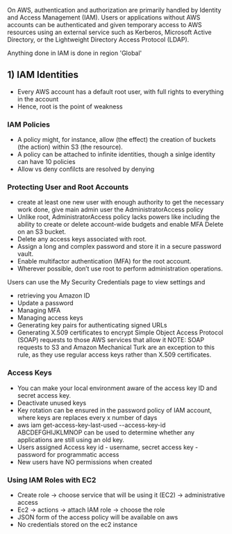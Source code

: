 On AWS, authentication and authorization are primarily handled by Identity and Access Management (IAM).
Users or applications without AWS accounts can be authenticated and given temporary access to AWS resources using an external service such as Kerberos, Microsoft Active Directory, or the Lightweight Directory Access Protocol (LDAP).

Anything done in IAM is done in region 'Global'

## 1) IAM Identities
* Every AWS account has a default root user, with full rights to everything in the account
* Hence, root is the point of weakness

### IAM Policies
* A policy might, for instance, allow (the effect) the creation of buckets (the action) within
S3 (the resource). 
* A policy can be attached to infinite identities, though a sinlge identity can have 10 policies
* Allow vs deny confilcts are resolved by denying 

### Protecting User and Root Accounts

* create at least one new user with enough
authority to get the necessary work done, give main admin user the AdministratorAccess policy
* Unlike root, AdministratorAccess policy lacks powers like including the ability to create or delete
account-wide budgets and enable MFA Delete on an S3 bucket.
* Delete any access keys associated with root.
* Assign a long and complex password and store it in a secure password vault.
* Enable multifactor authentication (MFA) for the root account.
* Wherever possible, don’t use root to perform administration operations.

Users can use the My Security Credentials page to view settings and 
* retrieving you Amazon ID
* Update a password
* Managing MFA
* Managing access keys
* Generating key pairs for authenticating signed URLs
* Generating X.509 certificates to encrypt Simple Object Access Protocol (SOAP)
requests to those AWS services that allow it 
NOTE: SOAP requests to S3 and Amazon Mechanical Turk are an exception to this
rule, as they use regular access keys rather than X.509 certificates.

### Access Keys
* You can make your local environment aware of the access key ID and secret access key.
* Deactivate unused keys
* Key rotation can be ensured in the password policy of IAM account, where keys are replaces every x number of days
* aws iam get-access-key-last-used --access-key-id ABCDEFGHIJKLMNOP can be used to determine whether any applications are still using an old key.
* Users assigned Access key id - username, secret access key - password for programmatic access
* New users have NO permissions when created

### Using IAM Roles with EC2

* Create role -> choose service that will be using it (EC2) -> administrative access
* Ec2 -> actions -> attach IAM role -> choose the role
* JSON form of the access policy will be available on aws
* No credentials stored on the ec2 instance


